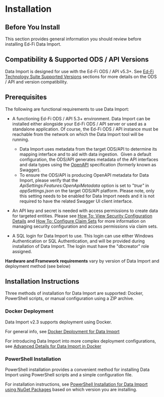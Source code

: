 # Installation

## Before You Install

This section provides general information you should review before installing
Ed-Fi Data Import.

## Compatibility & Supported ODS / API Versions

Data Import is designed for use with the Ed-Fi ODS / API v5.3+. See [Ed-Fi Technology Suite Supported Versions](../../../0-roadmap/supported-versions.md) sections
for more details on the ODS / API and version compatibility.

## Prerequisites

The following are functional requirements to use Data Import:

* A functioning Ed-Fi ODS / API 5.3+ environment. Data Import can be installed
    either alongside your Ed-Fi ODS / API server or used as a standalone
    application. Of course, the Ed-Fi ODS / API instance must be reachable from
    the network on which the Data Import tool will be running.
  * Data Import uses metadata from the target ODS/API to determine its
        mapping interface and to aid with data ingestion.  Given a default
        configuration, the ODS/API generates metadata of the API interfaces and
        data types using the [OpenAPI](https://www.openapis.org/) specification
        (formerly known as Swagger).
  * To ensure the ODS/API is producing OpenAPI metadata for Data Import,
        please verify that the _ApiSettings:Features:OpenApiMetadata_ option is
        set to "_true"_ in _appSettings.json_ on the target ODS/API platform.
        Please note, only this setting needs to be enabled for Data Import needs
        and it is not required to have the related Swagger UI client interface.

* An API key and secret is needed with access permissions to create data for
    targeted entities. Please see [How To: View Security Configuration
    Details](/reference/ods-api/how-to-guides/how-to-view-security-configuration-details) and [How
    To: Configure Claim
    Sets](/reference/ods-api/how-to-guides/how-to-configure-claim-sets) for
    more information on managing security configuration and access permissions
    via claim sets.
* A SQL login for Data Import to use. This login can use either Windows
    Authentication or SQL Authentication, and will be provided during
    installation of Data Import. The login must have the "dbcreator" role
    assigned.

**Hardware and Framework requirements** vary by version of Data Import and
deployment method (see below)

## Installation Instructions

Three methods of installation for Data Import are supported: Docker, PowerShell
scripts, or manual configuration using a ZIP archive.

### Docker Deployment

Data Import v2.3 supports deployment using Docker.

For general info, see [Docker Deployment for Data Import](./docker/readme.md)

For introducing Data Import into more complex deployment configurations, see
[Advanced Details for Data Import in Docker](./docker/advanced-details-for-data-import-in-docker.md)

### PowerShell Installation

PowerShell installation provides a convenient method for installing Data Import
using PowerShell scripts and a simple configuration file.

For installation instructions, see [PowerShell Installation for Data Import
using NuGet Packages](powershell-installation-for-data-import-using-nuget-packages) based on
which version you are installing.
